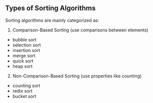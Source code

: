 ## Types of Sorting Algorithms  
Sorting algorithms are mainly categorized as:  
1. Comparison-Based Sorting (use comparisons between elements)  
 - bubble sort
 - selection sort
 - insertion sort
 - merge sort
 - quick sort
 - heap sort
2. Non-Comparison-Based Sorting (use properties like counting)  
 - counting sort
 - redix sort
 - bucket sort
